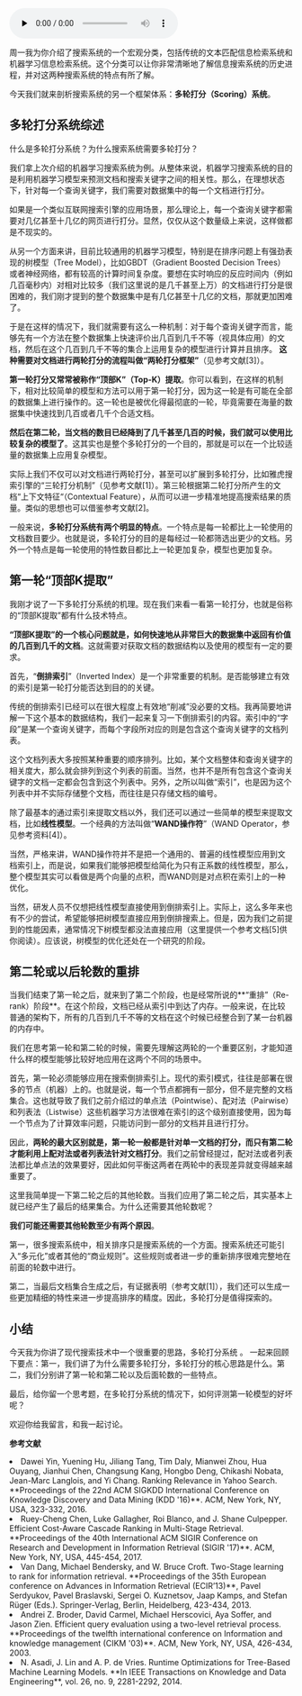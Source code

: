 <audio id="audio" title="047 | 多轮打分系统概述" controls="" preload="none"><source id="mp3" src="https://static001.geekbang.org/resource/audio/31/51/31b386f071a2fe17707fbe4199955951.mp3"></audio>

周一我为你介绍了搜索系统的一个宏观分类，包括传统的文本匹配信息检索系统和机器学习信息检索系统。这个分类可以让你非常清晰地了解信息搜索系统的历史进程，并对这两种搜索系统的特点有所了解。

今天我们就来剖析搜索系统的另一个框架体系：**多轮打分（Scoring）系统**。

## 多轮打分系统综述

什么是多轮打分系统？为什么搜索系统需要多轮打分？

我们拿上次介绍的机器学习搜索系统为例。从整体来说，机器学习搜索系统的目的是利用机器学习模型来预测文档和搜索关键字之间的相关性。那么，在理想状态下，针对每一个查询关键字，我们需要对数据集中的每一个文档进行打分。

如果是一个类似互联网搜索引擎的应用场景，那么理论上，每一个查询关键字都需要对几亿甚至十几亿的网页进行打分。显然，仅仅从这个数量级上来说，这样做都是不现实的。

从另一个方面来讲，目前比较通用的机器学习模型，特别是在排序问题上有强劲表现的树模型（Tree Model），比如GBDT（Gradient Boosted Decision Trees）或者神经网络，都有较高的计算时间复杂度。要想在实时响应的反应时间内（例如几百毫秒内）对相对比较多（我们这里说的是几千甚至上万）的文档进行打分是很困难的，我们刚才提到的整个数据集中是有几亿甚至十几亿的文档，那就更加困难了。

于是在这样的情况下，我们就需要有这么一种机制：对于每个查询关键字而言，能够先有一个方法在整个数据集上快速评价出几百到几千不等（视具体应用）的文档，然后在这个几百到几千不等的集合上运用复杂的模型进行计算并且排序。 **这种需要对文档进行两轮打分的流程叫做“两轮打分框架”**（见参考文献[3]）。

**第一轮打分又常常被称作“顶部K”（Top-K）提取**。你可以看到，在这样的机制下，相对比较简单的模型和方法可以用于第一轮打分，因为这一轮是有可能在全部的数据集上进行操作的。这一轮也是被优化得最彻底的一轮，毕竟需要在海量的数据集中快速找到几百或者几千个合适文档。

**然后在第二轮，当文档的数目已经降到了几千甚至几百的时候，我们就可以使用比较复杂的模型了**。这其实也是整个多轮打分的一个目的，那就是可以在一个比较适量的数据集上应用复杂模型。

实际上我们不仅可以对文档进行两轮打分，甚至可以扩展到多轮打分，比如雅虎搜索引擎的“三轮打分机制”（见参考文献[1]）。第三轮根据第二轮打分所产生的文档“上下文特征“（Contextual Feature），从而可以进一步精准地提高搜索结果的质量。类似的思想也可以借鉴参考文献[2]。

一般来说，**多轮打分系统有两个明显的特点**。一个特点是每一轮都比上一轮使用的文档数目要少。也就是说，多轮打分的目的是每经过一轮都筛选出更少的文档。另外一个特点是每一轮使用的特性数目都比上一轮更加复杂，模型也更加复杂。

## 第一轮“顶部K提取”

我刚才说了一下多轮打分系统的机理。现在我们来看一看第一轮打分，也就是俗称的“顶部K提取”都有什么技术特点。

**“顶部K提取”的一个核心问题就是，如何快速地从非常巨大的数据集中返回有价值的几百到几千的文档**。这就需要对获取文档的数据结构以及使用的模型有一定的要求。

首先，“**倒排索引**”（Inverted Index）是一个非常重要的机制。是否能够建立有效的索引是第一轮打分能否达到目的的关键。

传统的倒排索引已经可以在很大程度上有效地“削减”没必要的文档。我再简要地讲解一下这个基本的数据结构，我们一起来复习一下倒排索引的内容。索引中的“字段”是某一个查询关键字，而每个字段所对应的则是包含这个查询关键字的文档列表。

这个文档列表大多按照某种重要的顺序排列。比如，某个文档整体和查询关键字的相关度大，那么就会排列到这个列表的前面。当然，也并不是所有包含这个查询关键字的文档一定都会包含到这个列表中。另外，之所以叫做“索引”，也是因为这个列表中并不实际存储整个文档，而往往是只存储文档的编号。

除了最基本的通过索引来提取文档以外，我们还可以通过一些简单的模型来提取文档，比如**线性模型**。一个经典的方法叫做“**WAND操作符**”（WAND Operator，参见参考资料[4]）。

当然，严格来讲，WAND操作符并不是把一个通用的、普遍的线性模型应用到文档索引上，而是说，如果我们能够把模型给简化为只有正系数的线性模型，那么，整个模型其实可以看做是两个向量的点积，而WAND则是对点积在索引上的一种优化。

当然，研发人员不仅想把线性模型直接使用到倒排索引上。实际上，这么多年来也有不少的尝试，希望能够把树模型直接应用到倒排搜索上。但是，因为我们之前提到的性能因素，通常情况下树模型都没法直接应用（这里提供一个参考文档[5]供你阅读）。应该说，树模型的优化还处在一个研究的阶段。

## 第二轮或以后轮数的重排

当我们结束了第一轮之后，就来到了第二个阶段，也是经常所说的**“重排”（Re-rank）阶段**。在这个阶段，文档已经从索引中到达了内存。一般来说，在比较普通的架构下，所有的几百到几千不等的文档在这个时候已经整合到了某一台机器的内存中。

我们在思考第一轮和第二轮的时候，需要先理解这两轮的一个重要区别，才能知道什么样的模型能够比较好地应用在这两个不同的场景中。

首先，第一轮必须能够应用在搜索倒排索引上。现代的索引模式，往往是部署在很多的节点（机器）上的。也就是说，每一个节点都拥有一部分，但不是完整的文档集合。这也就导致了我们之前介绍过的单点法（Pointwise）、配对法（Pairwise）和列表法（Listwise）这些机器学习方法很难在索引的这个级别直接使用，因为每一个节点为了计算效率问题，只能访问到一部分的文档并且进行打分。

因此，**两轮的最大区别就是，第一轮一般都是针对单一文档的打分，而只有第二轮才能利用上配对法或者列表法针对文档打分**。我们之前曾经提过，配对法或者列表法都比单点法的效果要好，因此如何平衡这两者在两轮中的表现差异就变得越来越重要了。

这里我简单提一下第二轮之后的其他轮数。当我们应用了第二轮之后，其实基本上就已经产生了最后的结果集合。为什么还需要其他轮数呢？

**我们可能还需要其他轮数至少有两个原因**。

第一，很多搜索系统中，相关排序只是搜索系统的一个方面。搜索系统还可能引入“多元化”或者其他的“商业规则”。这些规则或者进一步的重新排序很难完整地在前面的轮数中进行。

第二，当最后文档集合生成之后，有证据表明（参考文献[1]），我们还可以生成一些更加精细的特性来进一步提高排序的精度。因此，多轮打分是值得探索的。

## 小结

今天我为你讲了现代搜索技术中一个很重要的思路，多轮打分系统 。 一起来回顾下要点：第一，我们讲了为什么需要多轮打分，多轮打分的核心思路是什么。第二，我们分别讲了第一轮和第二轮以及后面轮数的一些特点。

最后，给你留一个思考题，在多轮打分系统的情况下，如何评测第一轮模型的好坏呢？

欢迎你给我留言，和我一起讨论。

**参考文献**

<li>
Dawei Yin, Yuening Hu, Jiliang Tang, Tim Daly, Mianwei Zhou, Hua Ouyang, Jianhui Chen, Changsung Kang, Hongbo Deng, Chikashi Nobata, Jean-Marc Langlois, and Yi Chang. Ranking Relevance in Yahoo Search. **Proceedings of the 22nd ACM SIGKDD International Conference on Knowledge Discovery and Data Mining (KDD '16)**. ACM, New York, NY, USA, 323-332, 2016.
</li>
<li>
Ruey-Cheng Chen, Luke Gallagher, Roi Blanco, and J. Shane Culpepper. Efficient Cost-Aware Cascade Ranking in Multi-Stage Retrieval. **Proceedings of the 40th International ACM SIGIR Conference on Research and Development in Information Retrieval (SIGIR '17)**. ACM, New York, NY, USA, 445-454, 2017.
</li>
<li>
Van Dang, Michael Bendersky, and W. Bruce Croft. Two-Stage learning to rank for information retrieval. **Proceedings of the 35th European conference on Advances in Information Retrieval (ECIR’13)**, Pavel Serdyukov, Pavel Braslavski, Sergei O. Kuznetsov, Jaap Kamps, and Stefan Rüger (Eds.). Springer-Verlag, Berlin, Heidelberg, 423-434, 2013.
</li>
<li>
Andrei Z. Broder, David Carmel, Michael Herscovici, Aya Soffer, and Jason Zien. Efficient query evaluation using a two-level retrieval process. **Proceedings of the twelfth international conference on Information and knowledge management (CIKM '03)**. ACM, New York, NY, USA, 426-434, 2003.
</li>
<li>
N. Asadi, J. Lin and A. P. de Vries. Runtime Optimizations for Tree-Based Machine Learning Models. **In IEEE Transactions on Knowledge and Data Engineering**, vol. 26, no. 9, 2281-2292, 2014.
</li>
